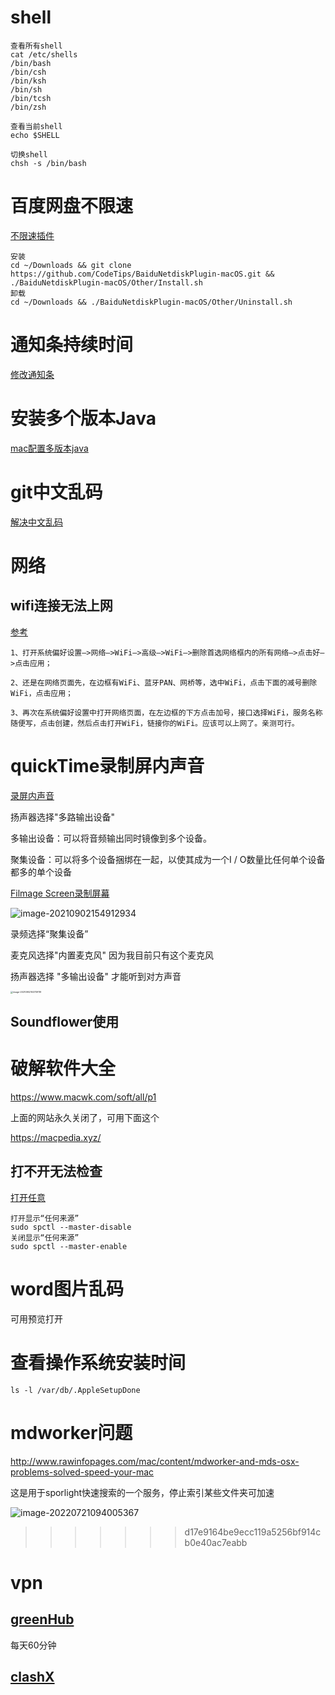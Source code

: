 # shell

```shell
查看所有shell
cat /etc/shells
/bin/bash
/bin/csh
/bin/ksh
/bin/sh
/bin/tcsh
/bin/zsh

查看当前shell
echo $SHELL

切换shell
chsh -s /bin/bash
```

# 百度网盘不限速

[不限速插件](https://github.com/CodeTips/BaiduNetdiskPlugin-macOS)

```shell
安装
cd ~/Downloads && git clone https://github.com/CodeTips/BaiduNetdiskPlugin-macOS.git && ./BaiduNetdiskPlugin-macOS/Other/Install.sh
卸载
cd ~/Downloads && ./BaiduNetdiskPlugin-macOS/Other/Uninstall.sh
```

# 通知条持续时间

[修改通知条](https://howchoo.com/mac/how-to-change-the-duration-of-notifications-on-macos)

# 安装多个版本Java

[mac配置多版本java](https://segmentfault.com/a/1190000013131276)

# git中文乱码

[解决中文乱码](https://www.cnblogs.com/ayseeing/p/4268655.html)

# 网络

## wifi连接无法上网

[参考](https://blog.csdn.net/lyxleft/article/details/79971963)

```shell
1、打开系统偏好设置—>网络—>WiFi—>高级—>WiFi—>删除首选网络框内的所有网络—>点击好—>点击应用； 

2、还是在网络页面先，在边框有WiFi、蓝牙PAN、网桥等，选中WiFi，点击下面的减号删除WiFi，点击应用； 

3、再次在系统偏好设置中打开网络页面，在左边框的下方点击加号，接口选择WiFi，服务名称随便写，点击创建，然后点击打开WiFi，链接你的WiFi。应该可以上网了。亲测可行。
```

# quickTime录制屏内声音

[录屏内声音](https://blog.csdn.net/haifangnihao/article/details/105028491)

扬声器选择"多路输出设备"

多输出设备：可以将音频输出同时镜像到多个设备。

聚集设备：可以将多个设备捆绑在一起，以使其成为一个I / O数量比任何单个设备都多的单个设备

[Filmage Screen录制屏幕](https://www.filmagepro.com/zh-cn/help/how-to-record-system-audio)

![image-20210902154912934](https://piggo-picture.oss-cn-hangzhou.aliyuncs.com/image/image-20210902154912934.png)

录频选择“聚集设备”

麦克风选择"内置麦克风"    因为我目前只有这个麦克风

扬声器选择 "多输出设备" 才能听到对方声音

<img src="https://piggo-picture.oss-cn-hangzhou.aliyuncs.com/image/image-20210902163739119.png" alt="image-20210902163739119" style="zoom:25%;" />



## Soundflower使用



# 破解软件大全

https://www.macwk.com/soft/all/p1

上面的网站永久关闭了，可用下面这个

https://macpedia.xyz/

## 打不开无法检查

[打开任意](https://www.yaxi.net/2020-05-09/1990.html)

```shell
打开显示“任何来源”
sudo spctl --master-disable
关闭显示“任何来源”
sudo spctl --master-enable
```

# word图片乱码

可用预览打开

# 查看操作系统安装时间

```shell
ls -l /var/db/.AppleSetupDone
```

# mdworker问题

http://www.rawinfopages.com/mac/content/mdworker-and-mds-osx-problems-solved-speed-your-mac

这是用于sporlight快速搜索的一个服务，停止索引某些文件夹可加速

![image-20220721094005367](https://piggo-picture.oss-cn-hangzhou.aliyuncs.com/image-20220721094005367.png)
>>>>>>> d17e9164be9ecc119a5256bf914cb0e40ac7eabb

# vpn

## [greenHub](chrome-extension://knmhokeiipedacnhpjklbjmfgedfohco/options.html)

每天60分钟

## [clashX](https://clashx.org/clashx-node/)
